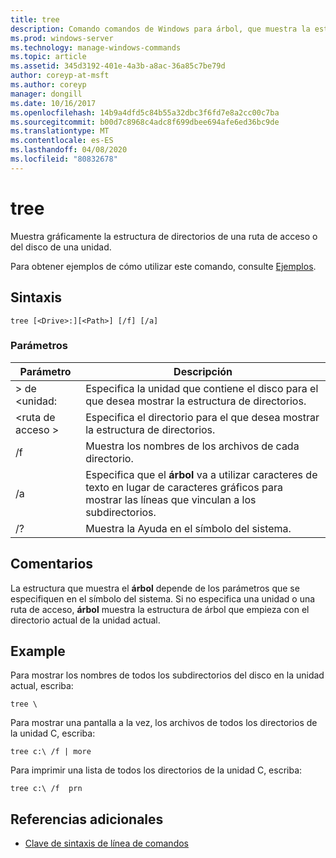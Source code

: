 ```yaml
---
title: tree
description: Comando comandos de Windows para árbol, que muestra la estructura de directorios de una ruta de acceso, o del disco de una unidad, de forma gráfica.
ms.prod: windows-server
ms.technology: manage-windows-commands
ms.topic: article
ms.assetid: 345d3192-401e-4a3b-a8ac-36a85c7be79d
author: coreyp-at-msft
ms.author: coreyp
manager: dongill
ms.date: 10/16/2017
ms.openlocfilehash: 14b9a4dfd5c84b55a32dbc3f6fd7e8a2cc00c7ba
ms.sourcegitcommit: b00d7c8968c4adc8f699dbee694afe6ed36bc9de
ms.translationtype: MT
ms.contentlocale: es-ES
ms.lasthandoff: 04/08/2020
ms.locfileid: "80832678"
---
```

# <a name="tree"></a>tree

Muestra gráficamente la estructura de directorios de una ruta de acceso o del disco de una unidad.

Para obtener ejemplos de cómo utilizar este comando, consulte [Ejemplos](#BKMK_examples).

## <a name="syntax"></a>Sintaxis

```
tree [<Drive>:][<Path>] [/f] [/a]
```

### <a name="parameters"></a>Parámetros

|Parámetro|Descripción|
|---------|-----------|
|> de \<unidad:|Especifica la unidad que contiene el disco para el que desea mostrar la estructura de directorios.|
|\<ruta de acceso >|Especifica el directorio para el que desea mostrar la estructura de directorios.|
|/f|Muestra los nombres de los archivos de cada directorio.|
|/a|Especifica que el **árbol** va a utilizar caracteres de texto en lugar de caracteres gráficos para mostrar las líneas que vinculan a los subdirectorios.|
|/?|Muestra la Ayuda en el símbolo del sistema.|

## <a name="remarks"></a>Comentarios

La estructura que muestra el **árbol** depende de los parámetros que se especifiquen en el símbolo del sistema. Si no especifica una unidad o una ruta de acceso, **árbol** muestra la estructura de árbol que empieza con el directorio actual de la unidad actual.

## <a name="examples"></a><a name=BKMK_examples></a>Example

Para mostrar los nombres de todos los subdirectorios del disco en la unidad actual, escriba:
```
tree \
```
Para mostrar una pantalla a la vez, los archivos de todos los directorios de la unidad C, escriba:
```
tree c:\ /f | more 
```
Para imprimir una lista de todos los directorios de la unidad C, escriba:
```
tree c:\ /f  prn 
```

## <a name="additional-references"></a>Referencias adicionales

- [Clave de sintaxis de línea de comandos](command-line-syntax-key.md)